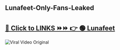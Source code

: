 
 ## Lunafeet-Only-Fans-Leaked

# <h2><a href="https://clipsfans.com/Lunafeet&ref=git">🔗 Click to LINKS ⏩⏩ 👉 🟢 Lunafeet </a></h2>

<a href="https://clipsfans.com/Lunafeet&ref=git" rel="nofollow" data-target="animated-image.originalLink"><img src="https://i.ibb.co.com/xMMVF88/686577567.gif" alt="Viral Video Original" style="max-width: 100%; display: inline-block;" data-target="animated-image.originalImage"></a>
